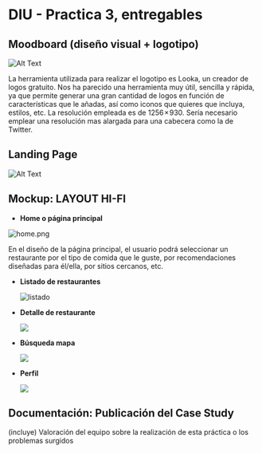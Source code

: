 # DIU - Practica 3, entregables

## Moodboard (diseño visual + logotipo)   

![Alt Text](../img/moodboard.png)

La herramienta utilizada para realizar el logotipo es Looka, un creador de logos gratuito. Nos ha parecido una herramienta muy útil, sencilla y rápida, ya que permite generar una gran cantidad de logos en función de características que le añadas, así como iconos que quieres que incluya, estilos, etc. 
La resolución empleada es de 1256 × 930. 
Sería necesario emplear una resolución mas alargada para una cabecera como la de Twitter.

## Landing Page

![Alt Text](../img/landingPage.png)



## Mockup: LAYOUT HI-FI

* **Home o página principal**

![home.png](home.png)

En el diseño de la página principal, el usuario podrá seleccionar un restaurante por el tipo de comida que le guste, por recomendaciones diseñadas para él/ella, por sitios cercanos, etc.



* **Listado de restaurantes**

  ![listado](listado.png)

  

  

  

* **Detalle de restaurante**

  ![](detalle.png)

* **Búsqueda mapa**

  ![](mapa.png)

* **Perfil**

  ![](perfil.png)

## Documentación: Publicación del Case Study


(incluye) Valoración del equipo sobre la realización de esta práctica o los problemas surgidos



